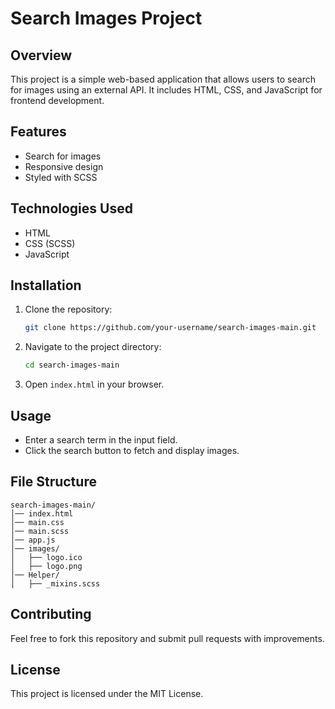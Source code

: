 # Search Images Project

## Overview
This project is a simple web-based application that allows users to search for images using an external API. It includes HTML, CSS, and JavaScript for frontend development.

## Features
- Search for images
- Responsive design
- Styled with SCSS

## Technologies Used
- HTML
- CSS (SCSS)
- JavaScript

## Installation
1. Clone the repository:
   ```sh
   git clone https://github.com/your-username/search-images-main.git
   ```
2. Navigate to the project directory:
   ```sh
   cd search-images-main
   ```
3. Open `index.html` in your browser.

## Usage
- Enter a search term in the input field.
- Click the search button to fetch and display images.

## File Structure
```
search-images-main/
│── index.html
│── main.css
│── main.scss
│── app.js
│── images/
│   ├── logo.ico
│   ├── logo.png
│── Helper/
│   ├── _mixins.scss
```

## Contributing
Feel free to fork this repository and submit pull requests with improvements.

## License
This project is licensed under the MIT License.

